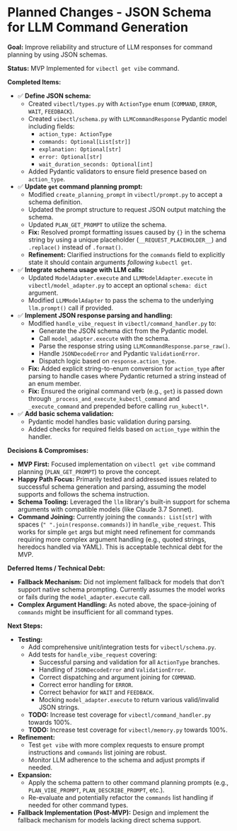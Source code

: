 # Planned Changes - JSON Schema for LLM Command Generation

**Goal:** Improve reliability and structure of LLM responses for command planning by using JSON schemas.

**Status:** MVP Implemented for `vibectl get vibe` command.

**Completed Items:**

- ✅ **Define JSON schema:**
  - Created `vibectl/types.py` with `ActionType` enum (`COMMAND`, `ERROR`, `WAIT`, `FEEDBACK`).
  - Created `vibectl/schema.py` with `LLMCommandResponse` Pydantic model including fields:
    - `action_type: ActionType`
    - `commands: Optional[List[str]]`
    - `explanation: Optional[str]`
    - `error: Optional[str]`
    - `wait_duration_seconds: Optional[int]`
  - Added Pydantic validators to ensure field presence based on `action_type`.
- ✅ **Update `get` command planning prompt:**
  - Modified `create_planning_prompt` in `vibectl/prompt.py` to accept a schema definition.
  - Updated the prompt structure to request JSON output matching the schema.
  - Updated `PLAN_GET_PROMPT` to utilize the schema.
  - **Fix:** Resolved prompt formatting issues caused by `{}` in the schema string by using a unique placeholder (`__REQUEST_PLACEHOLDER__`) and `.replace()` instead of `.format()`.
  - **Refinement:** Clarified instructions for the `commands` field to explicitly state it should contain arguments *following* `kubectl get`.
- ✅ **Integrate schema usage with LLM calls:**
  - Updated `ModelAdapter.execute` and `LLMModelAdapter.execute` in `vibectl/model_adapter.py` to accept an optional `schema: dict` argument.
  - Modified `LLMModelAdapter` to pass the schema to the underlying `llm.prompt()` call if provided.
- ✅ **Implement JSON response parsing and handling:**
  - Modified `handle_vibe_request` in `vibectl/command_handler.py` to:
    - Generate the JSON schema dict from the Pydantic model.
    - Call `model_adapter.execute` with the schema.
    - Parse the response string using `LLMCommandResponse.parse_raw()`.
    - Handle `JSONDecodeError` and Pydantic `ValidationError`.
    - Dispatch logic based on `response.action_type`.
  - **Fix:** Added explicit string-to-enum conversion for `action_type` after parsing to handle cases where Pydantic returned a string instead of an enum member.
  - **Fix:** Ensured the original command verb (e.g., `get`) is passed down through `_process_and_execute_kubectl_command` and `_execute_command` and prepended before calling `run_kubectl*`.
- ✅ **Add basic schema validation:**
  - Pydantic model handles basic validation during parsing.
  - Added checks for required fields based on `action_type` within the handler.

**Decisions & Compromises:**

- **MVP First:** Focused implementation on `vibectl get vibe` command planning (`PLAN_GET_PROMPT`) to prove the concept.
- **Happy Path Focus:** Primarily tested and addressed issues related to successful schema generation and parsing, assuming the model supports and follows the schema instruction.
- **Schema Tooling:** Leveraged the `llm` library's built-in support for schema arguments with compatible models (like Claude 3.7 Sonnet).
- **Command Joining:** Currently joining the `commands: List[str]` with spaces (`" ".join(response.commands)`) in `handle_vibe_request`. This works for simple `get` args but might need refinement for commands requiring more complex argument handling (e.g., quoted strings, heredocs handled via YAML). This is acceptable technical debt for the MVP.

**Deferred Items / Technical Debt:**

- **Fallback Mechanism:** Did not implement fallback for models that don't support native schema prompting. Currently assumes the model works or fails during the `model_adapter.execute` call.
- **Complex Argument Handling:** As noted above, the space-joining of `commands` might be insufficient for all command types.

**Next Steps:**

- **Testing:**
  - Add comprehensive unit/integration tests for `vibectl/schema.py`.
  - Add tests for `handle_vibe_request` covering:
    - Successful parsing and validation for all `ActionType` branches.
    - Handling of `JSONDecodeError` and `ValidationError`.
    - Correct dispatching and argument joining for `COMMAND`.
    - Correct error handling for `ERROR`.
    - Correct behavior for `WAIT` and `FEEDBACK`.
    - Mocking `model_adapter.execute` to return various valid/invalid JSON strings.
  - **TODO:** Increase test coverage for `vibectl/command_handler.py` towards 100%.
  - **TODO:** Increase test coverage for `vibectl/memory.py` towards 100%.
- **Refinement:**
  - Test `get vibe` with more complex requests to ensure prompt instructions and `commands` list joining are robust.
  - Monitor LLM adherence to the schema and adjust prompts if needed.
- **Expansion:**
  - Apply the schema pattern to other command planning prompts (e.g., `PLAN_VIBE_PROMPT`, `PLAN_DESCRIBE_PROMPT`, etc.).
  - Re-evaluate and potentially refactor the `commands` list handling if needed for other command types.
- **Fallback Implementation (Post-MVP):** Design and implement the fallback mechanism for models lacking direct schema support.
